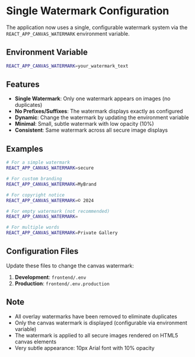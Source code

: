 # Single Watermark Configuration

The application now uses a single, configurable watermark system via the `REACT_APP_CANVAS_WATERMARK` environment variable.

## Environment Variable

```bash
REACT_APP_CANVAS_WATERMARK=your_watermark_text
```

## Features

- **Single Watermark**: Only one watermark appears on images (no duplicates)
- **No Prefixes/Suffixes**: The watermark displays exactly as configured
- **Dynamic**: Change the watermark by updating the environment variable
- **Minimal**: Small, subtle watermark with low opacity (10%)
- **Consistent**: Same watermark across all secure image displays

## Examples

```bash
# For a simple watermark
REACT_APP_CANVAS_WATERMARK=secure

# For custom branding
REACT_APP_CANVAS_WATERMARK=MyBrand

# For copyright notice
REACT_APP_CANVAS_WATERMARK=© 2024

# For empty watermark (not recommended)
REACT_APP_CANVAS_WATERMARK=

# For multiple words
REACT_APP_CANVAS_WATERMARK=Private Gallery
```

## Configuration Files

Update these files to change the canvas watermark:

1. **Development**: `frontend/.env`
2. **Production**: `frontend/.env.production`

## Note

- All overlay watermarks have been removed to eliminate duplicates
- Only the canvas watermark is displayed (configurable via environment variable)
- The watermark is applied to all secure images rendered on HTML5 canvas elements
- Very subtle appearance: 10px Arial font with 10% opacity
